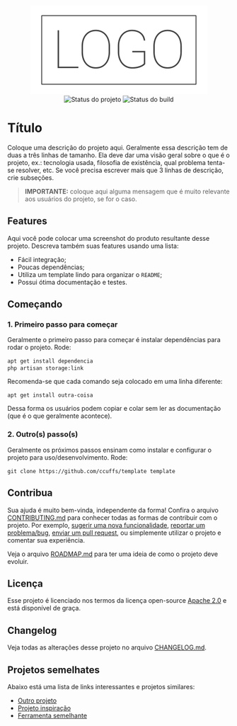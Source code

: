 <p align="center">
    <img width="400" height="200" src=".github/logo.png" title="Logo do projeto"><br />
    <img src="https://img.shields.io/maintenance/yes/2020?style=for-the-badge" title="Status do projeto">
    <img src="https://img.shields.io/github/workflow/status/ccuffs/template/ci.uffs.cc?label=Build&logo=github&logoColor=white&style=for-the-badge" title="Status do build">
</p>

# Título

Coloque uma descrição do projeto aqui. Geralmente essa descrição tem de duas a três linhas de tamanho. Ela deve dar uma visão geral sobre o que é o projeto, ex.: tecnologia usada, filosofia de existência, qual problema tenta-se resolver, etc. Se você precisa escrever mais que 3 linhas de descrição, crie subseções.

> **IMPORTANTE:** coloque aqui alguma mensagem que é muito relevante aos usuários do projeto, se for o caso.

## Features

Aqui você pode colocar uma screenshot do produto resultante desse projeto. Descreva também suas features usando uma lista:

* Fácil integração;
* Poucas dependências;
* Utiliza um template lindo para organizar o `README`;
* Possui ótima documentação e testes.

## Começando

### 1. Primeiro passo para começar

Geralmente o primeiro passo para começar é instalar dependências para rodar o projeto. Rode:

```
apt get install dependencia
php artisan storage:link
```

Recomenda-se que cada comando seja colocado em uma linha diferente:

```
apt get install outra-coisa
```

Dessa forma os usuários podem copiar e colar sem ler as documentação (que é o que geralmente acontece).

### 2. Outro(s) passo(s)

Geralmente os próximos passos ensinam como instalar e configurar o projeto para uso/desenvolvimento. Rode:

```
git clone https://github.com/ccuffs/template template
```

## Contribua

Sua ajuda é muito bem-vinda, independente da forma! Confira o arquivo [CONTRIBUTING.md](CONTRIBUTING.md) para conhecer todas as formas de contribuir com o projeto. Por exemplo, [sugerir uma nova funcionalidade](https://github.com/ccuffs/template/issues/new?assignees=&labels=&template=feature_request.md&title=), [reportar um problema/bug](https://github.com/ccuffs/template/issues/new?assignees=&labels=bug&template=bug_report.md&title=), [enviar um pull request](https://github.com/ccuffs/hacktoberfest/blob/master/docs/tutorial-pull-request.md), ou simplemente utilizar o projeto e comentar sua experiência.

Veja o arquivo [ROADMAP.md](ROADMAP.md) para ter uma ideia de como o projeto deve evoluir.


## Licença

Esse projeto é licenciado nos termos da licença open-source [Apache 2.0](https://choosealicense.com/licenses/apache-2.0/) e está disponível de graça.

## Changelog

Veja todas as alterações desse projeto no arquivo [CHANGELOG.md](CHANGELOG.md).

## Projetos semelhates

Abaixo está uma lista de links interessantes e projetos similares:

* [Outro projeto](https://github.com/projeto)
* [Projeto inspiração](https://github.com/projeto)
* [Ferramenta semelhante](https://github.com/projeto)
